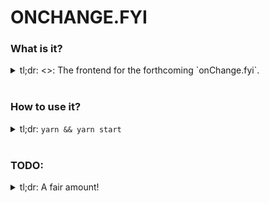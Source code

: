 # ONCHANGE.FYI

### What is it?
<details>
  <summary>
    tl;dr: <>: The frontend for the forthcoming `onChange.fyi`.
  </summary>
  <br />

  The minimal-ish frontend for the newest app! `OnChange.fyi` seeks to allow anyone to track developments on websites and respond ASAP when *anything™* changes

</details>
<br/>

### How to use it?
<details>
  <summary>
    tl;dr: <code>yarn && yarn start</code>
  </summary>
  <br />

  start doing development with `yarn storybook` and `yarn start`!


  #### Some of the scripts, and what they do

  | Command | Description |
  | :---------------: | :---------------: |
  | `yarn start` | starts a hot reload server running the app |
  | `yarn build` | builds a set of production assets into `./docs` |
  | `yarn test` | runs through the tests |
  | `yarn coverage` | runs through the tests, outputting coverage into `./coverage` |
  | `yarn lint` | lints the project, trying to fix any issues automatically |


  #### More details:

  `yarn build` doesn't remove the CNAME file that `gh-pages` puts into the docs directory, if you choose to deploy things using the `master/docs` deployment route on GH.

  There's a pre-commit hook that builds production assets on every commit. It might be worthwhile to disable this if you care about your git history being clean. **I really really don't** *however*, so I left it as the default action. `prepush` doesn't push new compiled assets, so you have to run it twice, and that sucks. If you ever want to get moving **fast** leave it in. 
  
  If someday you want to clean all that out and use something *not* **incredibly shoestring** like `precommit` compiling the assets, it's stupendously easy to clean your git history and keep rolling like you were never in the ghetto at all.


</details>
<br/>

### TODO:
<details>
<summary>tl;dr: A fair amount!</summary>
<br />

  0. React-router
  0. Add graphql integration
  1. Add user sign-in
  3. Add strip integration
  4. Add a visual way to select what you want to track on a website
  5. Add resetting/changing your password/email
  6. Tests for everything above!

</details>
<br/>
